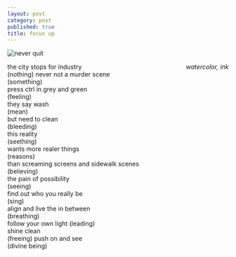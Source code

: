 ```yaml
---
layout: post
category: post
published: true
title: focus up
---
```

![never quit]({{site.baseurl}}/media/never-quit.jpeg)
<!--more-->
<span class='date' style='float:right;'>*watercolor, ink*</span>

the city stops for industry  
(nothing)
never not a murder scene  
(something)  
press ctrl in grey and green  
(feeling)  
they say wash  
(mean)  
but need to clean  
(bleeding)  
this reality  
(seething)  
wants more realer things  
(reasons)  
than screaming screens and sidewalk scenes  
(believing)  
the pain of possibility  
(seeing)  
find out who you really be  
(sing)  
align and live the in between  
(breathing)  
follow your own light 
(leading)  
shine clean  
(freeing)
push on and see  
(divine being)  
